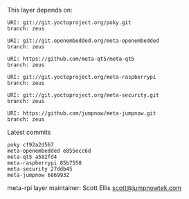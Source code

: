 This layer depends on:

    URI: git://git.yoctoproject.org/poky.git
    branch: zeus

    URI: git://git.openembedded.org/meta-openembedded
    branch: zeus

    URI: https://github.com/meta-qt5/meta-qt5
    branch: zeus

    URI: git://git.yoctoproject.org/meta-raspberrypi
    branch: zeus

    URI: git://git.yoctoproject.org/meta-security.git
    branch: zeus

    URI: https://github.com/jumpnow/meta-jumpnow.git
    branch: zeus

Latest commits

    poky cf92a2d567
    meta-openembedded e855ecc6d
    meta-qt5 a582fd4
    meta-raspberrypi 85b7558
    meta-security 27ddb45
    meta-jumpnow 6869932

meta-rpi layer maintainer: Scott Ellis <scott@jumpnowtek.com>

